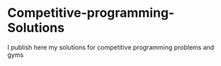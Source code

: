 # Competitive-programming-Solutions
I publish here my solutions for competitive programming problems and gyms

